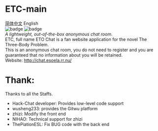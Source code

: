 # ETC-main
[简体中文](README_cn.md)  English  
![badge](https://img.shields.io/badge/Server-NodeJS-Grenn)
![badge](https://img.shields.io/badge/Powered_by-Hack.Chat-Grenn)  
*A lightweight, out-of-the-box anonymous chat room.*  
ETC, full name ETO Chat is a fan website application for the novel The Three-Body Problem.  
This is an anonymous chat room, you do not need to register and you are guaranteed that no information about you will be retained.  
Website: http://chat.esoela.rr.nu/  
  
# Thank:  
Thanks to all the Staffs.  
- Hack-Chat developer: Provides low-level code support
- wusheng233: provides the Gitwu platform
- zhizi: Modify the front end
- NIHAO: Technical support for zhizi
- ThePiationESL: Fix BUG code with the back end
